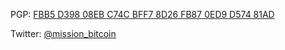 PGP: <a href="https://keys.openpgp.org/search?q=FBB5+D398+08EB+C74C+BFF7+8D26+FB87+0ED9+D574+81AD">FBB5 D398 08EB C74C BFF7 8D26 FB87 0ED9 D574 81AD</a>

Twitter: <a href="https://www.twitter.com/mission_bitcoin">@mission_bitcoin</a>
